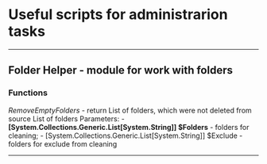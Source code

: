 # __Useful scripts for administrarion tasks__

---
## __Folder Helper__ - module for work with folders
### __Functions__
   *RemoveEmptyFolders* - return List of folders, which
   were not deleted from source List of folders
       Parameters:
       - __[System.Collections.Generic.List[System.String]] $Folders__ - folders for cleaning;
       - [System.Collections.Generic.List[System.String]] $Exclude - folders for exclude from cleaning

---
